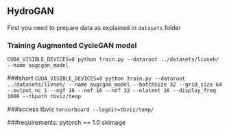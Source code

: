 ## HydroGAN

First you need to prepare data as explained in `datasets` folder

### Training Augmented CycleGAN model
`CUDA_VISIBLE_DEVICES=0 python train.py --dataroot ../datasets/livneh/ --name augcgan_model`

###short
`CUDA_VISIBLE_DEVICES=0 python train.py --dataroot ../datasets/livneh/ --name augcgan_model --batchSize 32 --grid_size 64 --output_nc 1 --ngf 16 --nef 16 --ndf 32 --nlatent 16 --display_freq 1000 --tbpath tbviz/temp`

###access tbviz
`tensorboard --logdir=tbviz/temp/`



###requirements:
pytorch == 1.0
skimage
